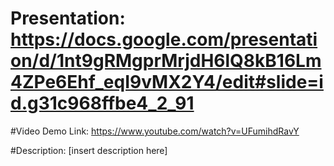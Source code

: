 # Presentation: https://docs.google.com/presentation/d/1nt9gRMgprMrjdH6lQ8kB16Lm4ZPe6Ehf_eqI9vMX2Y4/edit#slide=id.g31c968ffbe4_2_91
#Video Demo Link: https://www.youtube.com/watch?v=UFumihdRavY

#Description: [insert description here]
